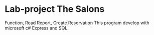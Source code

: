 # Lab-project The Salons
Function, Read Report, Create Reservation
This program develop with microsoft c# Express and SQL. 
